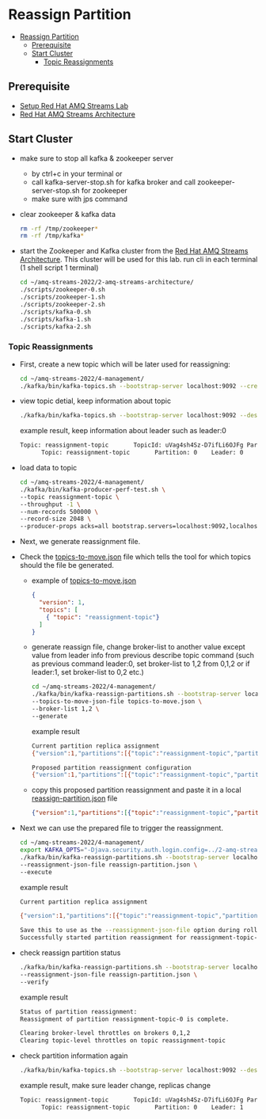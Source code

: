 # Reassign Partition

<!-- TOC -->

- [Reassign Partition](#reassign-partition)
  - [Prerequisite](#prerequisite)
  - [Start Cluster](#start-cluster)
    - [Topic Reassignments](#topic-reassignments)

<!-- /TOC -->

## Prerequisite

* [Setup Red Hat AMQ Streams Lab](./../setup.md)
* [Red Hat AMQ Streams Architecture](../2-amq-streams-architecture/architecture.md)

## Start Cluster

* make sure to stop all kafka & zookeeper server
  * by ctrl+c in your terminal or
  * call kafka-server-stop.sh for kafka broker and call zookeeper-server-stop.sh for zookeeper
  * make sure with jps command
* clear zookeeper & kafka data
  ```bash
  rm -rf /tmp/zookeeper*
  rm -rf /tmp/kafka*
  ```
  
* start the Zookeeper and Kafka cluster from the [Red Hat AMQ Streams Architecture](../2-amq-streams-architecture/architecture.md). This cluster will be used for this lab. run cli in each terminal (1 shell script 1 terminal)
  ```bash
  cd ~/amq-streams-2022/2-amq-streams-architecture/
  ./scripts/zookeeper-0.sh
  ./scripts/zookeeper-1.sh
  ./scripts/zookeeper-2.sh
  ./scripts/kafka-0.sh
  ./scripts/kafka-1.sh
  ./scripts/kafka-2.sh
  ```
  

### Topic Reassignments

* First, create a new topic which will be later used for reassigning:

  ```bash
  cd ~/amq-streams-2022/4-management/
  ./kafka/bin/kafka-topics.sh --bootstrap-server localhost:9092 --create --topic reassignment-topic --partitions 1 --replication-factor 1
  ```
* view topic detial, keep information about topic
  ```bash
  ./kafka/bin/kafka-topics.sh --bootstrap-server localhost:9092 --describe --topic reassignment-topic
  ```
  example result, keep information about leader such as leader:0
  ```bash
  Topic: reassignment-topic       TopicId: uVag4sh4Sz-D7ifLi6OJFg PartitionCount: 1       ReplicationFactor: 1    Configs: segment.bytes=104857600
        Topic: reassignment-topic       Partition: 0    Leader: 0       Replicas: 0     Isr: 0
  ```
* load data to topic
  ```bash
  cd ~/amq-streams-2022/4-management/
  ./kafka/bin/kafka-producer-perf-test.sh \
  --topic reassignment-topic \
  --throughput -1 \
  --num-records 500000 \
  --record-size 2048 \
  --producer-props acks=all bootstrap.servers=localhost:9092,localhost:9093,localhost:9094
  ```
  
* Next, we generate reassignment file.
* Check the [topics-to-move.json](topics-to-move.json) file which tells the tool for which topics should the file be generated.
  * example of [topics-to-move.json](topics-to-move.json)
    ```json
    {
      "version": 1,
      "topics": [
        { "topic": "reassignment-topic"}
      ]
    }
    ```
  * generate reassign file, change broker-list to another value except value from leader info from previous describe topic command  (such as previous command leader:0, set broker-list to 1,2 from 0,1,2 or if leader:1, set broker-list to 0,2 etc.)
    ```bash
    cd ~/amq-streams-2022/4-management/
    ./kafka/bin/kafka-reassign-partitions.sh --bootstrap-server localhost:9092 \
    --topics-to-move-json-file topics-to-move.json \
    --broker-list 1,2 \
    --generate
    ```
    example result 
    ```bash
    Current partition replica assignment
    {"version":1,"partitions":[{"topic":"reassignment-topic","partition":0,"replicas":[0],"log_dirs":["any"]}]}

    Proposed partition reassignment configuration
    {"version":1,"partitions":[{"topic":"reassignment-topic","partition":0,"replicas":[1],"log_dirs":["any"]}]}
    ```
  * copy this proposed partition reassignment and paste it in a local  [reassign-partition.json](reassign-partition.json) file
    ```json
    {"version":1,"partitions":[{"topic":"reassignment-topic","partition":0,"replicas":[1],"log_dirs":["any"]}]}
    ```
  
* Next we can use the prepared file to trigger the reassignment.

  ```bash
  cd ~/amq-streams-2022/4-management/
  export KAFKA_OPTS="-Djava.security.auth.login.config=../2-amq-streams-architecture/configs/kafka/jaas.config"
  ./kafka/bin/kafka-reassign-partitions.sh --bootstrap-server localhost:9092 \
  --reassignment-json-file reassign-partition.json \
  --execute
  ```
  example result
  ```bash
  Current partition replica assignment

  {"version":1,"partitions":[{"topic":"reassignment-topic","partition":0,"replicas":[0],"log_dirs":["any"]}]}

  Save this to use as the --reassignment-json-file option during rollback
  Successfully started partition reassignment for reassignment-topic-0
  ```
* check reassign partition status 
  ```bash
  ./kafka/bin/kafka-reassign-partitions.sh --bootstrap-server localhost:9092 \
  --reassignment-json-file reassign-partition.json \
  --verify
  ```
  example result
  ```bash
  Status of partition reassignment:
  Reassignment of partition reassignment-topic-0 is complete.

  Clearing broker-level throttles on brokers 0,1,2
  Clearing topic-level throttles on topic reassignment-topic
  ```
* check partition information again
  ```bash
  ./kafka/bin/kafka-topics.sh --bootstrap-server localhost:9092 --describe --topic reassignment-topic
  ```
  example result, make sure leader change, replicas change
  ```bash
  Topic: reassignment-topic       TopicId: uVag4sh4Sz-D7ifLi6OJFg PartitionCount: 1       ReplicationFactor: 1    Configs: segment.bytes=104857600
        Topic: reassignment-topic       Partition: 0    Leader: 1       Replicas: 1     Isr: 1
  ```

